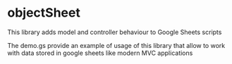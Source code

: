 # objectSheet

This library adds model and controller behaviour to Google Sheets scripts

The demo.gs provide an example of usage of this library that allow to work with data stored in google sheets like modern MVC applications